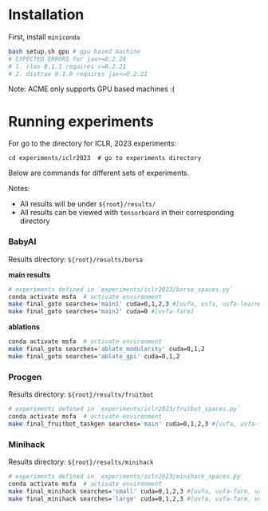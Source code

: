 # Installation 

First, install `miniconda`

```bash
bash setup.sh gpu # gpu based machine
# EXPECTED ERRORS for jax>=0.2.26
# 1. rlax 0.1.1 requires <=0.2.21
# 2. distrax 0.1.0 requires jax<=0.2.21
```
Note: ACME only supports GPU based machines :(



# Running experiments

For go to the directory for ICLR, 2023 experiments:
```
cd experiments/iclr2023  # go to experiments directory
```
Below are commands for different sets of experiments. 

Notes:

* All results will be under `${root}/results/`
* All results can be viewed with `tensorboard` in their corresponding directory



### BabyAI

Results directory: `${root}/results/borsa`

**main results**

```bash
# experiments defined in `experiments/iclr2023/borsa_spaces.py`
conda activate msfa  # activate environment
make final_goto searches='main1' cuda=0,1,2,3 #[uvfa, usfa, usfa-learnerd, msfa]
make final_goto searches='main2' cuda=0 #[uvfa-farm]
```

**ablations**

```bash
conda activate msfa  # activate environment
make final_goto searches='ablate_modularity' cuda=0,1,2
make final_goto searches='ablate_gpi' cuda=0,1,2
```



### Procgen

Results directory: `${root}/results/fruitbot`

```bash
# experiments defined in `experiments/iclr2023/fruibot_spaces.py`
conda activate msfa  # activate environment
make final_fruitbot_taskgen searches='main' cuda=0,1,2,3 #[uvfa, uvfa-farm, usfa-learnerd, msfa]
```



### Minihack

Results directory: `${root}/results/minihack`

```bash
# experiments defined in `experiments/iclr2023/minihack_spaces.py`
conda activate msfa  # activate environment
make final_minihack searches='small' cuda=0,1,2,3 #[uvfa, uvfa-farm, usfa-learnerd, msfa]
make final_minihack searches='large' cuda=0,1,2,3 #[uvfa, uvfa-farm, usfa-learnerd, msfa]
```



